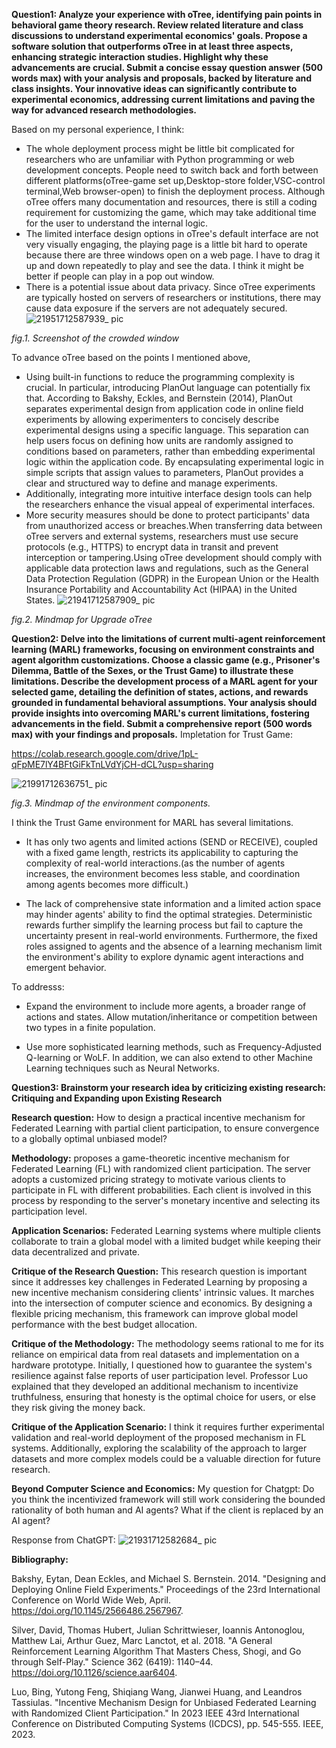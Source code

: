 **Question1: Analyze your experience with oTree, identifying pain points in behavioral game theory research. Review related literature and class discussions to understand experimental economics' goals. Propose a software solution that outperforms oTree in at least three aspects, enhancing strategic interaction studies. Highlight why these advancements are crucial. Submit a concise essay question answer (500 words max) with your analysis and proposals, backed by literature and class insights. Your innovative ideas can significantly contribute to experimental economics, addressing current limitations and paving the way for advanced research methodologies.**

Based on my personal experience, I think:
- The whole deployment process might be little bit complicated for researchers who are unfamiliar with Python programming or web development concepts. People need to switch back and forth between different platforms(oTree-game set up,Desktop-store folder,VSC-control terminal,Web browser-open) to finish the deployment process. Although oTree offers many documentation and resources, there is still a coding requirement for customizing the game, which may take additional time for the user to understand the internal logic.
- The limited interface design options in oTree's default interface are not very visually engaging, the playing page is a little bit hard to operate because there are three windows open on a web page. I have to drag it up and down repeatedly to play and see the data. I think it might be better if people can play in a pop out window.
- There is a potential issue about data privacy. Since oTree experiments are typically hosted on servers of researchers or institutions, there may cause data exposure if the servers are not adequately secured.
![21951712587939_ pic](https://github.com/Rising-Stars-by-Sunshine/Yixin_Yue/assets/164857136/e0453c81-2b93-4166-9616-220c92728a43)

*fig.1. Screenshot of the crowded window*


To advance oTree based on the points I mentioned above, 
- Using built-in functions to reduce the programming complexity is crucial. In particular, introducing PlanOut language can potentially fix that. According to Bakshy, Eckles, and Bernstein (2014), PlanOut separates experimental design from application code in online field experiments by allowing experimenters to concisely describe experimental designs using a specific language. This separation can help users focus on defining how units are randomly assigned to conditions based on parameters, rather than embedding experimental logic within the application code. By encapsulating experimental logic in simple scripts that assign values to parameters, PlanOut provides a clear and structured way to define and manage experiments.
- Additionally, integrating more intuitive interface design tools can help the researchers enhance the visual appeal of experimental interfaces.
- More security measures should be done to protect participants' data from unauthorized access or breaches.When transferring data between oTree servers and external systems, researchers must use secure protocols (e.g., HTTPS) to encrypt data in transit and prevent interception or tampering.Using oTree development should comply with applicable data protection laws and regulations, such as the General Data Protection Regulation (GDPR) in the European Union or the Health Insurance Portability and Accountability Act (HIPAA) in the United States.
![21941712587909_ pic](https://github.com/Rising-Stars-by-Sunshine/Yixin_Yue/assets/164857136/7bd0c2b9-2877-4d53-aa40-1e8e69aa05ad)

*fig.2. Mindmap for Upgrade oTree*



**Question2: Delve into the limitations of current multi-agent reinforcement learning (MARL) frameworks, focusing on environment constraints and agent algorithm customizations. Choose a classic game (e.g., Prisoner's Dilemma, Battle of the Sexes, or the Trust Game) to illustrate these limitations. Describe the development process of a MARL agent for your selected game, detailing the definition of states, actions, and rewards grounded in fundamental behavioral assumptions. Your analysis should provide insights into overcoming MARL's current limitations, fostering advancements in the field. Submit a comprehensive report (500 words max) with your findings and proposals.**
Impletation for Trust Game:

https://colab.research.google.com/drive/1pL-qFpME7lY4BFtGiFkTnLVdYjCH-dCL?usp=sharing

![21991712636751_ pic](https://github.com/Rising-Stars-by-Sunshine/Yixin_Yue/assets/164857136/9a858e4a-5c05-4ce5-bd6e-84289022d7c3)

*fig.3. Mindmap of the environment components.*

I think the Trust Game environment for MARL has several limitations. 
- It has only two agents and limited actions (SEND or RECEIVE), coupled with a fixed game length, restricts its applicability to capturing the complexity of real-world interactions.(as the number of agents increases, the environment becomes less stable, and coordination among agents becomes more difficult.)

- The lack of comprehensive state information and a limited action space may hinder agents' ability to find the optimal strategies. Deterministic rewards further simplify the learning process but fail to capture the uncertainty present in real-world environments. Furthermore, the fixed roles assigned to agents and the absence of a learning mechanism limit the environment's ability to explore dynamic agent interactions and emergent behavior.

To addresss:
- Expand the environment to include more agents, a broader range of actions and states. Allow mutation/inheritance or
competition between two types in a finite population.

- Use more sophisticated learning methods, such as Frequency-Adjusted Q-learning or WoLF. In addition, we can also extend to other Machine Learning techniques such as Neural Networks.

**Question3: Brainstorm your research idea by criticizing existing research: Critiquing and Expanding upon Existing Research**

**Research question:** How to design a practical incentive mechanism for Federated Learning with partial client participation, to ensure convergence to a globally optimal unbiased model? 

**Methodology:** proposes a game-theoretic incentive mechanism for Federated Learning (FL) with randomized client participation. The server adopts a customized pricing strategy to motivate various clients to participate in FL with different probabilities. Each client is involved in this process by responding to the server's monetary incentive and selecting its participation level. 

**Application Scenarios:** Federated Learning systems where multiple clients collaborate to train a global model with a limited budget while keeping their data decentralized and private. 

**Critique of the Research Question:** This research question is important since it addresses key challenges in Federated Learning by proposing a new incentive mechanism considering clients' intrinsic values. It marches into the intersection of computer science and economics. By designing a flexible pricing mechanism, this framework can improve global model performance with the best budget allocation. 

**Critique of the Methodology:** The methodology seems rational to me for its reliance on empirical data from real datasets and implementation on a hardware prototype. Initially, I questioned how to guarantee the system's resilience against false reports of user participation level. Professor Luo explained that they developed an additional mechanism to incentivize truthfulness, ensuring that honesty is the optimal choice for users, or else they risk giving the money back. 

**Critique of the Application Scenario:** I think it requires further experimental validation and real-world deployment of the proposed mechanism in FL systems. Additionally, exploring the scalability of the approach to larger datasets and more complex models could be a valuable direction for future research. 

**Beyond Computer Science and Economics:** My question for Chatgpt: Do you think the incentivized framework will still work considering the bounded rationality of both human and AI agents? What if the client is replaced by an AI agent?

Response from ChatGPT:
![21931712582684_ pic](https://github.com/Rising-Stars-by-Sunshine/Yixin_Yue/assets/164857136/fed47a12-f71b-419e-8d1b-8783cb89c9b2)

**Bibliography:**

Bakshy, Eytan, Dean Eckles, and Michael S. Bernstein. 2014. "Designing and Deploying Online Field Experiments." Proceedings of the 23rd International Conference on World Wide Web, April. https://doi.org/10.1145/2566486.2567967. 

Silver, David, Thomas Hubert, Julian Schrittwieser, Ioannis Antonoglou, Matthew Lai, Arthur Guez, Marc Lanctot, et al. 2018. "A General Reinforcement Learning Algorithm That Masters Chess, Shogi, and Go through Self-Play." Science 362 (6419): 1140–44. https://doi.org/10.1126/science.aar6404. 

Luo, Bing, Yutong Feng, Shiqiang Wang, Jianwei Huang, and Leandros Tassiulas. "Incentive Mechanism Design for Unbiased Federated Learning with Randomized Client Participation." In 2023 IEEE 43rd International Conference on Distributed Computing Systems (ICDCS), pp. 545-555. IEEE, 2023.





